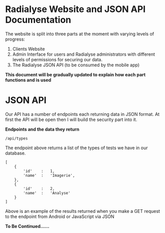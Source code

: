 # Radialyse Website and  JSON API Documentation 

The website is split into three parts at the moment with varying levels of progress:

 1. Clients Website
 2. Admin Interface for users and Radialyse administrators with different levels of permissions for securing our data.
 3. The Radialyse JSON API (to be consumed by the mobile app)

**This document will be gradually updated to explain how each part functions and is used**

# JSON API
Our API has a number of endpoints each returning data in JSON format. At first the API will be open then I will build the security part into it.

**Endpoints and the data they return**

    /api/types
   The endpoint above returns a list of the types of tests we have in our database.

    [
        {
            'id'    :   1,
            'name'  :   'Imagerie',
        },
        {
            'id'    :   2,
            'name'  :   'Analyse'
        }
    ]
   Above is an example of the results returned when you make a GET request to the endpoint from Android or  JavaScript via JSON



**To Be Continued......**

 


